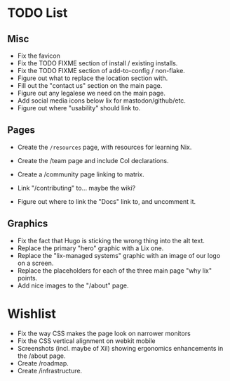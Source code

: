 TODO List
==========

## Misc

- Fix the favicon
- Fix the TODO FIXME section of install / existing installs.
- Fix the TODO FIXME section of add-to-config / non-flake.
- Figure out what to replace the location section with.
- Fill out the "contact us" section on the main page.
- Figure out any legalese we need on the main page.
- Add social media icons below lix for mastodon/github/etc.
- Figure out where "usability" should link to.

## Pages

- Create the `/resources` page, with resources for learning Nix.
- Create the /team page and include CoI declarations.
- Create a /community page linking to matrix.
- Link "/contributing" to... maybe the wiki?

- Figure out where to link the "Docs" link to, and uncomment it.

## Graphics

- Fix the fact that Hugo is sticking the wrong thing into the alt text.
- Replace the primary "hero" graphic with a Lix one.
- Replace the "lix-managed systems" graphic with an image of our logo on a screen.
- Replace the placeholders for each of the three main page "why lix" points.
- Add nice images to the "/about" page.

# Wishlist

- Fix the way CSS makes the page look on narrower monitors
- Fix the CSS vertical alignment on webkit mobile
- Screenshots (incl. maybe of Xil) showing ergonomics enhancements in the /about page.
- Create /roadmap.
- Create /infrastructure.
